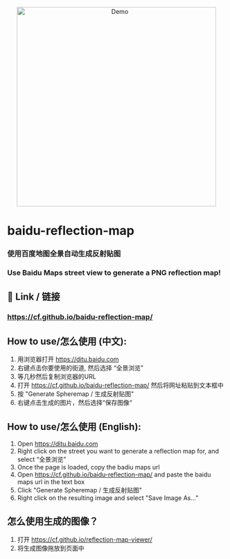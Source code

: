 <p align="center">
  <img width="460" src="https://github.com/cf/baidu-reflection-map/raw/master/baidu-demo.gif" alt="Demo">
</p>


# baidu-reflection-map
### 使用百度地图全景自动生成反射贴图
### Use Baidu Maps street view to generate a PNG reflection map!

## 🔗 Link / 链接 
### https://cf.github.io/baidu-reflection-map/


## How to use/怎么使用 (中文):
1. 用浏览器打开 https://ditu.baidu.com
2. 右键点击你要使用的街道, 然后选择 “全景浏览”
3. 等几秒然后复制浏览器的URL
4. 打开 https://cf.github.io/baidu-reflection-map/ 然后将网址粘贴到文本框中
5. 按 "Generate Spheremap / 生成反射贴图"
6. 右键点击生成的图片，然后选择“保存图像“


## How to use/怎么使用 (English):
1. Open https://ditu.baidu.com
2. Right click on the street you want to generate a reflection map for, and select “全景浏览”
3. Once the page is loaded, copy the badiu maps url
4. Open https://cf.github.io/baidu-reflection-map/ and paste the baidu maps url in the text box
5. Click "Generate Spheremap / 生成反射贴图"
6. Right click on the resulting image and select "Save Image As..."

## 怎么使用生成的图像？
1. 打开 https://cf.github.io/reflection-map-viewer/
2. 将生成图像拖放到页面中

